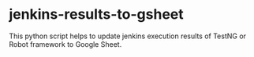 # jenkins-results-to-gsheet
 This python script helps to update jenkins execution results of TestNG or Robot framework to Google Sheet. 
